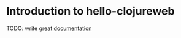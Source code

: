 # Introduction to hello-clojureweb

TODO: write [great documentation](http://jacobian.org/writing/what-to-write/)

